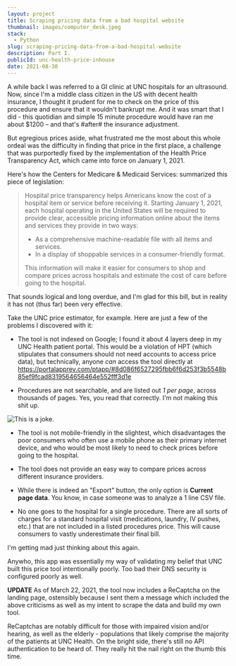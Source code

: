 ```yaml
---
layout: project
title: Scraping pricing data from a bad hospital website
thumbnail: images/computer_desk.jpeg
stack:
  - Python
slug: scraping-pricing-data-from-a-bad-hospital-website
description: Part I.
publicId: unc-health-price-inhouse
date: 2021-08-30
---
```


A while back I was referred to a GI clinic at UNC hospitals for an ultrasound. Now, since I'm a middle class citizen in the US with decent health insurance, I thought it prudent for me to check on the price of this procedure and ensure that it wouldn't bankrupt me. And it was smart that I did - this quotidian and simple 15 minute procedure would have ran me about $1200 – and that's #after# the insurance adjustment.

But egregious prices aside, what frustrated me the most about this whole ordeal was the difficulty in finding that price in the first place, a challenge that was purportedly fixed by the implementation of the Health Price Transparency Act, which came into force on January 1, 2021.

Here's how the Centers for Medicare & Medicaid Services: summarized this piece of legislation:

> Hospital price transparency helps Americans know the cost of a hospital item or service before receiving it. Starting January 1, 2021, each hospital operating in the United States will be required to provide clear, accessible pricing information online about the items and services they provide in two ways:
>
> - As a comprehensive machine-readable file with all items and services.
> - In a display of shoppable services in a consumer-friendly format.
>
> This information will make it easier for consumers to shop and compare prices across hospitals and estimate the cost of care before going to the hospital.

That sounds logical and long overdue, and I'm glad for this bill, but in reality it has not (thus far) been very effective.

Take the UNC price estimator, for example. Here are just a few of the problems I discovered with it:

- The tool is not indexed on Google; I found it about 4 layers deep in my UNC Health patient portal. This would be a violation of HPT (which stipulates that consumers should not need accounts to access price data), but technically, anyone *can* access the tool directly at https://portalapprev.com/ptapp/#8d086f6527295fbb6f6d253f3b5548b85ef9fcad8319564656464e552fff3d1e

- Procedures are not searchable, and are listed out *1 per page*, across thousands of pages. Yes, you read that correctly. I'm not making this shit up.

![This is a joke.](https://res.cloudinary.com/djmk8xgrk/image/upload/v1616418698/Screen_Shot_2021-03-22_at_9.10.42_AM_rjnm6b.png "They aren't even trying." )

- The tool is not mobile-friendly in the slightest, which disadvantages the poor consumers who often use a mobile phone as their primary internet device, and who would be most likely to need to check prices before going to the hospital.

- The tool does not provide an easy way to compare prices across different insurance providers.

- While there is indeed an "Export" button, the only option is **Current page data**. You know, in case someone was to analyze a 1 line CSV file.

- No one goes to the hospital for a single procedure. There are all sorts of charges for a standard hospital visit (medications, laundry, IV pushes, etc.) that are not included in a listed procedures price. This will cause consumers to vastly underestimate their final bill.

I'm getting mad just thinking about this again.

Anywho, this app was essentially my way of validating my belief that UNC built this price tool intentionally poorly. Too bad their DNS security is configured poorly as well.

**UPDATE** As of March 22, 2021, the tool now includes a ReCaptcha on the landing page, ostensibly because I sent them a message which included the above criticisms as well as my intent to scrape the data and build my own tool.

ReCaptchas are notably difficult for those with impaired vision and/or hearing, as well as the elderly - populations that likely comprise the majority of the patients at UNC Health. On the bright side, there's still no API authentication to be heard of. They really hit the nail right on the thumb this time.

